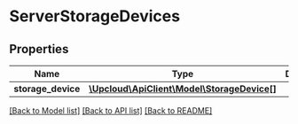 # ServerStorageDevices

## Properties
Name | Type | Description | Notes
------------ | ------------- | ------------- | -------------
**storage_device** | [**\Upcloud\ApiClient\Model\StorageDevice[]**](StorageDevice.md) |  | [optional] 

[[Back to Model list]](../../README.md#documentation-of-the-models) [[Back to API list]](../../README.md#documentation) [[Back to README]](../../README.md)


